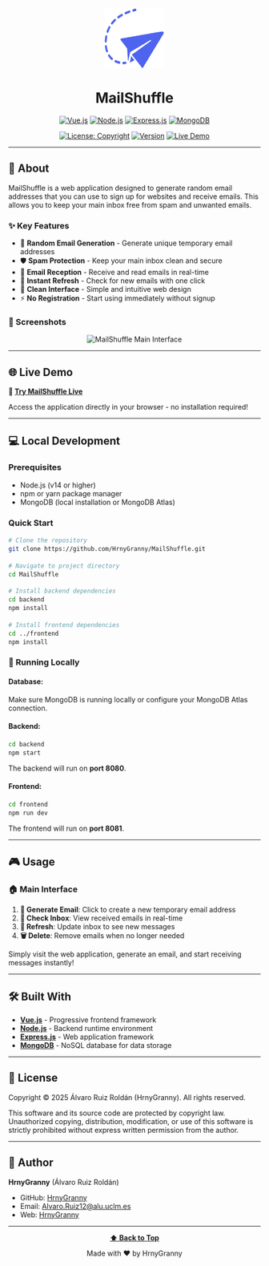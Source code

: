 <div align="center">

<!-- LOGO -->
<img src="https://github.com/HrnyGranny/MailShuffle/blob/main/frontend/src/assets/img/logos/MailShuffleIcoAlone.png" alt="MailShuffle Logo" width="120" height="120">

<!-- PROJECT NAME -->
# MailShuffle

<!-- LANGUAGE BADGES -->
[![Vue.js](https://img.shields.io/badge/Vue.js-35495E?style=for-the-badge&logo=vue.js&logoColor=4FC08D)](https://vuejs.org/)
[![Node.js](https://img.shields.io/badge/Node.js-43853D?style=for-the-badge&logo=node.js&logoColor=white)](https://nodejs.org/)
[![Express.js](https://img.shields.io/badge/Express.js-404D59?style=for-the-badge)](https://expressjs.com/)
[![MongoDB](https://img.shields.io/badge/MongoDB-4EA94B?style=for-the-badge&logo=mongodb&logoColor=white)](https://www.mongodb.com/)

<!-- STATUS BADGES -->
[![License: Copyright](https://img.shields.io/badge/License-Copyright-red.svg?style=for-the-badge)](#-license)
[![Version](https://img.shields.io/badge/version-1.0.0-blue.svg?style=for-the-badge)](releases)
[![Live Demo](https://img.shields.io/badge/Live-Demo-green.svg?style=for-the-badge)](https://mailshuffle.yourdomain.com)

</div>

---

## 🚀 About

MailShuffle is a web application designed to generate random email addresses that you can use to sign up for websites and receive emails. This allows you to keep your main inbox free from spam and unwanted emails.

### ✨ Key Features

- 📧 **Random Email Generation** - Generate unique temporary email addresses
- 🛡️ **Spam Protection** - Keep your main inbox clean and secure
- 📨 **Email Reception** - Receive and read emails in real-time
- 🔄 **Instant Refresh** - Check for new emails with one click
- 🎨 **Clean Interface** - Simple and intuitive web design
- ⚡ **No Registration** - Start using immediately without signup

### 📸 Screenshots

<div align="center">
<img src="path/to/your/screenshot.png" alt="MailShuffle Main Interface" width="600">
</div>

---

## 🌐 Live Demo

**🔗 [Try MailShuffle Live](https://mailshuffle.yourdomain.com)**

Access the application directly in your browser - no installation required!

---

## 💻 Local Development

### Prerequisites

- Node.js (v14 or higher)
- npm or yarn package manager
- MongoDB (local installation or MongoDB Atlas)

### Quick Start

```bash
# Clone the repository
git clone https://github.com/HrnyGranny/MailShuffle.git

# Navigate to project directory
cd MailShuffle

# Install backend dependencies
cd backend
npm install

# Install frontend dependencies
cd ../frontend
npm install
```

### 🚀 Running Locally

#### **Database:**
Make sure MongoDB is running locally or configure your MongoDB Atlas connection.

#### **Backend:**
```bash
cd backend
npm start
```
The backend will run on **port 8080**.

#### **Frontend:**
```bash
cd frontend
npm run dev
```
The frontend will run on **port 8081**.

---

## 🎮 Usage

### 🏠 Main Interface

1. **📧 Generate Email**: Click to create a new temporary email address
2. **📨 Check Inbox**: View received emails in real-time
3. **🔄 Refresh**: Update inbox to see new messages
4. **🗑️ Delete**: Remove emails when no longer needed

Simply visit the web application, generate an email, and start receiving messages instantly!

---

## 🛠️ Built With

- **[Vue.js](https://vuejs.org/)** - Progressive frontend framework
- **[Node.js](https://nodejs.org/)** - Backend runtime environment
- **[Express.js](https://expressjs.com/)** - Web application framework
- **[MongoDB](https://www.mongodb.com/)** - NoSQL database for data storage

---

## 📄 License

Copyright © 2025 Álvaro Ruiz Roldán (HrnyGranny). All rights reserved.

This software and its source code are protected by copyright law. Unauthorized copying, distribution, modification, or use of this software is strictly prohibited without express written permission from the author.

---

## 👤 Author

**HrnyGranny** (Álvaro Ruiz Roldán)

- GitHub: [HrnyGranny](https://github.com/HrnyGranny)
- Email: [Alvaro.Ruiz12@alu.uclm.es](mailto:Alvaro.Ruiz12@alu.uclm.es)
- Web: [HrnyGranny](https://hrnygranny.github.io/)

---

<div align="center">

**[⬆ Back to Top](#mailshuffle)**

Made with ❤️ by HrnyGranny

</div>
